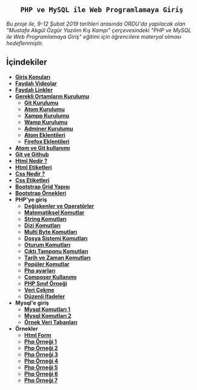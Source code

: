 
<h2 align="center"><code>PHP ve MySQL ile Web Programlamaya Giriş</code></h2>
<i>Bu proje ile, 9-12 Şubat 2019 tarihleri arasında ORDU'da yapılacak olan "Mustafa Akgül Özgür Yazılım Kış Kampı" çerçevesindeki "PHP ve MySQL ile Web Programlamaya Giriş" eğitimi için öğrencilere materyal olması hedeflenmiştir.</i>

## İçindekiler

- **[Giriş Konuları](https://github.com/kemtake/PHP-Egitimi/blob/master/giris.konulari.md)**
- **[Faydalı Videolar](https://github.com/kemtake/PHP-Egitimi/blob/master/faydali.videolar.md)**
- **[Faydalı Linkler](https://github.com/kemtake/PHP-Egitimi/blob/master/faydali.linkler.md)**
- **[Gerekli Ortamların Kurulumu](https://github.com/kemtake/PHP-Egitimi/tree/master/gerekli.ortamlarin.kurulumu)**
  * **[Git Kurulumu](https://github.com/kemtake/PHP-Egitimi/blob/master/gerekli.ortamlarin.kurulumu/kurulum.git.md)**
  * **[Atom Kurulumu](https://github.com/kemtake/PHP-Egitimi/blob/master/gerekli.ortamlarin.kurulumu/kurulum.atom.md)**
  * **[Xampp Kurulumu](https://github.com/kemtake/PHP-Egitimi/blob/master/gerekli.ortamlarin.kurulumu/kurulum.xampp.md)**
  * **[Wamp Kurulumu](https://github.com/kemtake/PHP-Egitimi/blob/master/gerekli.ortamlarin.kurulumu/kurulum.wamp.md)**
  * **[Adminer Kurulumu](https://github.com/kemtake/PHP-Egitimi/blob/master/gerekli.ortamlarin.kurulumu/kurulum.adminer.md)**
  * **[Atom Eklentileri](https://github.com/kemtake/PHP-Egitimi/blob/master/eklentiler.atom.md)**
  * **[Firefox Eklentileri](https://github.com/kemtake/PHP-Egitimi/blob/master/eklentiler.firefox.md)**
- **[Atom ve Git kullanımı](https://github.com/kemtake/PHP-Egitimi/blob/master/kullan%C4%B1m.atom.git.md)**
- **[Git ve Github](https://github.com/kemtake/PHP-Egitimi/blob/master/komutlar.git.md)**
- **[Html Nedir ?](https://github.com/kemtake/PHP-Egitimi/blob/master/ornek.html.md)**
- **[Html Etiketleri](https://github.com/kemtake/PHP-Egitimi/blob/master/etiketler.html.md)**
- **[Css Nedir ?](https://github.com/kemtake/PHP-Egitimi/blob/master/ornek.css.md)**
- **[Css Etiketleri](https://github.com/kemtake/PHP-Egitimi/blob/master/etiketler.css.md)**
- **[Bootstrap Grid Yapısı](https://github.com/kemtake/PHP-Egitimi/tree/master/bootstrap.grid)**
- **[Bootstrap Örnekleri](https://github.com/kemtake/PHP-Egitimi/tree/master/bootstrap_ornekleri)**
- **PHP'ye giriş**
    * **[Değişkenler ve Operatörler](https://github.com/kemtake/PHP-Egitimi/blob/master/degiskenler.islecler.md)**
  * **[Matematiksel Komutlar](https://github.com/kemtake/PHP-Egitimi/blob/master/komutlar.matematik.md)**
  * **[String Komutları](https://github.com/kemtake/PHP-Egitimi/blob/master/komutlar.dizge.md)**
  * **[Dizi Komutları](https://github.com/kemtake/PHP-Egitimi/blob/master/komutlar.diziler.md)**
  * **[Multi Byte Komutları](https://github.com/kemtake/PHP-Egitimi/blob/master/komutlar.multibyte.md)**
  * **[Dosya Sistemi Komutları](https://github.com/kemtake/PHP-Egitimi/blob/master/komutlar.dosyasistemi.md)**
  * **[Oturum Komutları](https://github.com/kemtake/PHP-Egitimi/blob/master/komutlar.oturum.md)**
  * **[Çıktı Tamponu Komutları](https://github.com/kemtake/PHP-Egitimi/blob/master/komutlar.ciktitamponu.md)**
  * **[Tarih ve Zaman Komutları](https://github.com/kemtake/PHP-Egitimi/blob/master/komutlar.tarihzaman.md)**
  * **[Popüler Komutlar](https://github.com/kemtake/PHP-Egitimi/blob/master/komutlar.populer.md)**
  * **[Php ayarları](https://github.com/kemtake/PHP-Egitimi/blob/master/ayarlar.ini.md)**
  * **[Composer Kullanımı](https://github.com/kemtake/PHP-Egitimi/blob/master/kullanim.composer.md)**
  * **[PHP Sınıf Örneği](https://github.com/kemtake/PHP-Egitimi/blob/master/class.ornegi.md)**
  * **[Veri Çekme](https://github.com/kemtake/PHP-Egitimi/blob/master/curl.ornegi.md)**
  * **[Düzenli İfadeler](https://github.com/kemtake/PHP-Egitimi/blob/master/php.regex.md)**
- **Mysql'e giriş**
  * **[Mysql Komutları 1](https://github.com/kemtake/PHP-Egitimi/blob/master/komutlar.mysql1.md)**  
  * **[Mysql Komutları 2](https://github.com/kemtake/PHP-Egitimi/blob/master/komutlar.mysql2.md)**
  * **[Örnek Veri Tabanları](https://github.com/kemtake/PHP-Egitimi/tree/master/ornek.veritabanlari)**   
- **Örnekler**
  * **[Html Form](https://github.com/kemtake/PHP-Egitimi/blob/master/ornek.html.form.md)**
  * **[Php Örneği 1](https://github.com/kemtake/PHP-Egitimi/blob/master/php.ornek1.md)**
  * **[Php Örneği 2](https://github.com/kemtake/PHP-Egitimi/blob/master/php.ornek2.md)**
  * **[Php Örneği 3](https://github.com/kemtake/PHP-Egitimi/blob/master/php.ornek3.md)**
  * **[Php Örneği 4](https://github.com/kemtake/PHP-Egitimi/blob/master/php.ornek4.md)**
  * **[Php Örneği 5](https://github.com/kemtake/PHP-Egitimi/blob/master/php.ornek5.md)**
  * **[Php Örneği 6](https://github.com/kemtake/PHP-Egitimi/blob/master/php.ornek6.md)**
  * **[Php Örneği 7 ](https://github.com/kemtake/PHP-Egitimi/blob/master/php.ornek7.md)**

